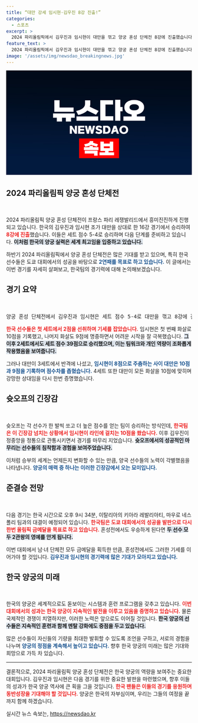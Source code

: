 ```yaml
---
title: “대만 강세 임시현·김우진 8강 진출!”
categories:
  - 스포츠
excerpt: >
  2024 파리올림픽에서 김우진과 임시현이 대만을 꺾고 양궁 혼성 단체전 8강에 진출했습니다. 이들은 2관왕에 도전하며, 준결승에서 이탈리아와 격돌합니다. 흥미진진한 승부의 기세가 기대됩니다!
feature_text: >
  2024 파리올림픽에서 김우진과 임시현이 대만을 꺾고 양궁 혼성 단체전 8강에 진출했습니다. 이들은 2관왕에 도전하며, 준결승에서 이탈리아와 격돌합니다. 흥미진진한 승부의 기세가 기대됩니다!
image: '/assets/img/newsdao_breakingnews.jpg'
---
```


<p><img src="/assets/img/newsdao_breakingnews.jpg" alt="implanttips 속보" /></p>

<h2 data-ke-size="size26">2024 파리올림픽 양궁 혼성 단체전</h2>

<p data-ke-size="size16">&nbsp;</p>

<p>2024 파리올림픽 양궁 혼성 단체전이 프랑스 파리 레쟁발리드에서 흥미진진하게 진행되고 있습니다. 한국의 김우진과 임시현 조가 대만을 상대로 한 16강 경기에서 승리하여 <b><span style="color: #ee2323;">8강에 진출</span></b>했습니다. 이들은 세트 점수 5-4로 승리하며 다음 단계를 준비하고 있습니다. <b><span style="background-color: #21538527;">이처럼 한국의 양궁 실력은 세계 최고임을 입증하고 있습니다.</span></b> </p>

<p>하반기 2024 파리올림픽에서 양궁 혼성 단체전은 많은 기대를 받고 있으며, 특히 한국 선수들은 도쿄 대회에서의 성공을 바탕으로 <b><span style="color: #1a5490;">2연패를 목표로 하고 있습니다.</span></b> 이 글에서는 이번 경기를 자세히 살펴보고, 한국팀의 경기력에 대해 논의해보겠습니다.</p>

<h2 data-ke-size="size26">경기 요약</h2>

<p data-ke-size="size16">&nbsp;</p>

<pre>양궁 혼성 단체전에서 김우진과 임시현은 세트 점수 5-4로 대만을 꺾고 8강에 진출했습니다. 이들은 초반부터 기세를 올려 1세트를 2점 차로 선두로 끌어올린 후, 2세트에서도 승리하여 분위기를 주도했습니다.</pre>

<p><b><span style="color: #ee2323;">한국 선수들은 첫 세트에서 2점을 선취하며 기세를 잡았습니다.</span></b> 임시현은 첫 번째 화살로 10점을 기록했고, 나머지 화살도 9점에 명중하면서 어려운 시작을 잘 극복했습니다. <b><span style="background-color: #21538527;">그 이후 2세트에서도 세트 점수 39점으로 승리했으며, 이는 팀워크와 개인 역량이 조화롭게 작용했음을 보여줍니다.</span></b></p>

<p>그러나 대만이 3세트에서 반격에 나섰고, <b><span style="color: #1a5490;">임시현이 8점으로 주춤하는 사이 대만은 10점과 9점을 기록하며 점수차를 좁혔습니다.</span></b> 4세트 또한 대만이 모든 화살을 10점에 맞히며 강망한 상대임을 다시 한번 증명했습니다. </p>

<h2 data-ke-size="size26">슛오프의 긴장감</h2>

<p data-ke-size="size16">&nbsp;</p>

<p>슛오프는 각 선수가 한 발씩 쏘고 더 높은 점수를 얻는 팀이 승리하는 방식인데, <b><span style="color: #ee2323;">한국팀은 이 긴장감 넘치는 상황에서 임시현이 라인에 걸치는 10점을 쐈습니다.</span></b> 이후 김우진이 정중앙을 정통으로 관통시키면서 경기를 마무리 지었습니다. <b><span style="background-color: #21538527;">슛오프에서의 성공적인 마무리는 선수들의 침착함과 경험을 보여주었습니다.</span></b> </p>

<p>이처럼 승부의 세계는 언제든지 변화할 수 있는 만큼, 양국 선수들의 노력이 각별했음을 나타냅니다. <b><span style="color: #1a5490;">양궁의 매력 중 하나는 이러한 긴장감에서 오는 묘미입니다.</span></b></p>

<h2 data-ke-size="size26">준결승 전망</h2>

<p data-ke-size="size16">&nbsp;</p>

<p>다음 경기는 한국 시간으로 오후 9시 34분, 이탈리아의 키아라 레발리아티, 마우로 네스폴리 팀과의 대결이 예정되어 있습니다. <b><span style="color: #ee2323;">한국팀은 도쿄 대회에서의 성공을 발판으로 다시 한번 올림픽 금메달을 목표로 하고 있습니다.</span></b> 혼성전에서도 우승하게 된다면 <b><span style="background-color: #21538527;">두 선수 모두 2관왕의 영예를 안게 됩니다.</span></b></p>

<p>이번 대회에서 남·녀 단체전 모두 금메달을 획득한 만큼, 혼성전에서도 그러한 기세를 이어가야 할 것입니다. <b><span style="color: #1a5490;">김우진과 임시현의 경기력에 많은 기대가 모아지고 있습니다.</span></b></p>

<h2 data-ke-size="size26">한국 양궁의 미래</h2>

<p data-ke-size="size16">&nbsp;</p>

<p>한국의 양궁은 세계적으로도 돋보이는 시스템과 훈련 프로그램을 갖추고 있습니다. <b><span style="color: #ee2323;">이번 대회에서의 성과는 한국 양궁이 지속적인 발전을 이루고 있음을 증명하고 있습니다.</span></b> 물론 국제적인 경쟁이 치열하지만, 이러한 노력은 앞으로도 이어질 것입니다. <b><span style="background-color: #21538527;">한국 양궁의 선수들은 지속적인 훈련과 함께 멘탈 강화에도 중점을 두고 있습니다.</span></b></p>

<p>많은 선수들이 자신들의 기량을 최대한 발휘할 수 있도록 조언을 구하고, 서로의 경험을 나누며 <b><span style="color: #1a5490;">양궁의 정점을 계속해서 높이고 있습니다.</span></b> 향후 한국 양궁의 미래는 많은 기대와 희망으로 가득 차 있습니다.</p>

<hr style="height: 1px; border: none; border-top: 1px solid #eee;"/>

<p data-ke-size="size16">결론적으로, 2024 파리올림픽 양궁 혼성 단체전은 한국 양궁의 역량을 보여주는 중요한 대회입니다. 김우진과 임시현은 다음 경기를 위한 중요한 발판을 마련했으며, 향후 이들의 성과가 한국 양궁 역사에 큰 획을 그을 것입니다. <b><span style="color: #ee2323;">한국 팬들은 이들의 경기를 응원하며 동반성장을 기대해야 할 것입니다.</span></b> 양궁은 한국의 자부심이며, 우리는 그들의 여정을 끝까지 함께 하겠습니다.</p>
실시간 뉴스 속보는, <a href="https://newsdao.kr" rel="dofollow">https://newsdao.kr</a>


